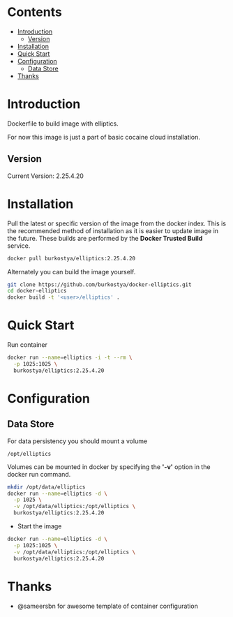 # Contents
- [Introduction](#introduction)
    - [Version](#version)
- [Installation](#installation)
- [Quick Start](#quick-start)
- [Configuration](#configuration)
    - [Data Store](#data-store)
- [Thanks](#thanks)

# Introduction
Dockerfile to build image with elliptics.

For now this image is just a part of basic cocaine cloud installation.

## Version
Current Version: 2.25.4.20

# Installation

Pull the latest or specific version of the image from the docker index.
This is the recommended method of installation as it is easier to update image
in the future.
These builds are performed by the **Docker Trusted Build** service.

```bash
docker pull burkostya/elliptics:2.25.4.20
```

Alternately you can build the image yourself.

```bash
git clone https://github.com/burkostya/docker-elliptics.git
cd docker-elliptics
docker build -t '<user>/elliptics' .
```

# Quick Start
Run container

```bash
docker run --name=elliptics -i -t --rm \
  -p 1025:1025 \
  burkostya/elliptics:2.25.4.20
```

# Configuration

## Data Store
For data persistency you should mount a volume

```
/opt/elliptics
```

Volumes can be mounted in docker by specifying the **'-v'**
option in the docker run command.

```bash
mkdir /opt/data/elliptics
docker run --name=elliptics -d \
  -p 1025 \
  -v /opt/data/elliptics:/opt/elliptics \
  burkostya/elliptics:2.25.4.20
```

- Start the image

```bash
docker run --name=elliptics -d \
  -p 1025:1025 \
  -v /opt/data/elliptics:/opt/elliptics \
  burkostya/elliptics:2.25.4.20
```

# Thanks

* @sameersbn for awesome template of container configuration
